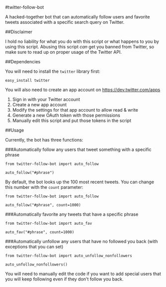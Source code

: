 #twitter-follow-bot

A hacked-together bot that can automatically follow users and favorite tweets associated with a specific search query on Twitter.

##Disclaimer

I hold no liability for what you do with this script or what happens to you by using this script. Abusing this script *can* get you banned from Twitter, so make sure to read up on proper usage of the Twitter API.

##Dependencies

You will need to install the `twitter` library first:

    easy_install twitter
    
You will also need to create an app account on https://dev.twitter.com/apps

1. Sign in with your Twitter account
2. Create a new app account
3. Modify the settings for that app account to allow read & write
4. Generate a new OAuth token with those permissions
5. Manually edit this script and put those tokens in the script

##Usage

Currently, the bot has three functions:

###Automatically follow any users that tweet something with a specific phrase

    from twitter-follow-bot import auto_follow
  
    auto_follow("#phrase")
  
By default, the bot looks up the 100 most recent tweets. You can change this number with the `count` parameter:

    from twitter-follow-bot import auto_follow
  
    auto_follow("#phrase", count=1000)

###Automatically favorite any tweets that have a specific phrase

    from twitter-follow-bot import auto_fav
  
    auto_fav("#phrase", count=1000)

###Automatically unfollow any users that have no followed you back (with exceptions that you can set)

    from twitter-follow-bot import auto_unfollow_nonfollowers
  
    auto_unfollow_nonfollowers()
  
You will need to manually edit the code if you want to add special users that you will keep following even if they don't follow you back.
